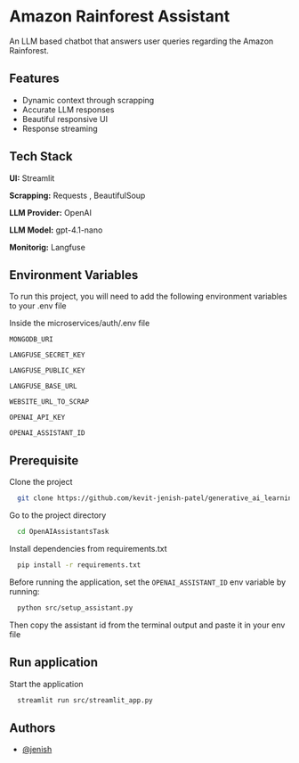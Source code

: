 
# Amazon Rainforest Assistant

An LLM based chatbot that answers user queries regarding the Amazon Rainforest.

## Features

- Dynamic context through scrapping
- Accurate LLM responses
- Beautiful responsive UI
- Response streaming

## Tech Stack

**UI:** Streamlit

**Scrapping:** Requests , BeautifulSoup

**LLM Provider:** OpenAI

**LLM Model:** gpt-4.1-nano

**Monitorig:** Langfuse

## Environment Variables

To run this project, you will need to add the following environment variables to your .env file

Inside the microservices/auth/.env file

`MONGODB_URI`

`LANGFUSE_SECRET_KEY`

`LANGFUSE_PUBLIC_KEY`

`LANGFUSE_BASE_URL`

`WEBSITE_URL_TO_SCRAP`

`OPENAI_API_KEY`

`OPENAI_ASSISTANT_ID`

## Prerequisite

Clone the project

```bash
  git clone https://github.com/kevit-jenish-patel/generative_ai_learning_path_tasks.git
```

Go to the project directory

```bash
  cd OpenAIAssistantsTask
```

Install dependencies from requirements.txt

```bash
  pip install -r requirements.txt
```

Before running the application, set the `OPENAI_ASSISTANT_ID` env variable by running:

```bash
  python src/setup_assistant.py
```

Then copy the assistant id from the terminal output and paste it in your env file
## Run application

Start the application

```bash
  streamlit run src/streamlit_app.py
```

## Authors

- [@jenish](https://www.github.com/kevit-jenish-patel)

